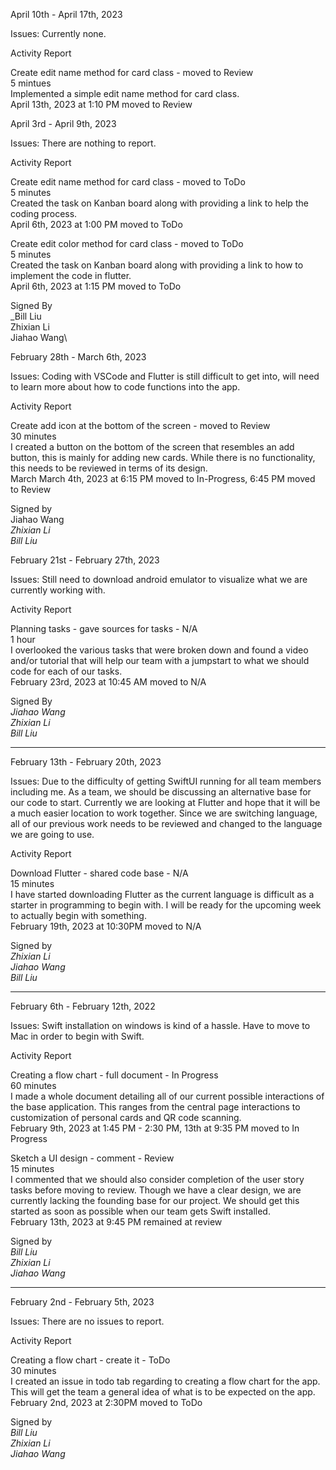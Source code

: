 April 10th - April 17th, 2023

Issues: Currently none.

Activity Report

Create edit name method for card class - moved to Review \
5 mintues \
Implemented a simple edit name method for card class. \
April 13th, 2023 at 1:10 PM moved to Review




April 3rd - April 9th, 2023

Issues: There are nothing to report. 

Activity Report

Create edit name method for card class - moved to ToDo \
5 minutes \
Created the task on Kanban board along with providing a link to help the coding process. \
April 6th, 2023 at 1:00 PM moved to ToDo

Create edit color method for card class - moved to ToDo \
5 minutes \
Created the task on Kanban board along with providing a link to how to implement the code in flutter. \
April 6th, 2023 at 1:15 PM moved to ToDo

Signed By \
_Bill Liu\
Zhixian Li\
Jiahao Wang\


February 28th - March 6th, 2023

Issues: Coding with VSCode and Flutter is still difficult to get into, will need to learn more about how to code functions into the app.

Activity Report

Create add icon at the bottom of the screen - moved to Review \
30 minutes \
I created a button on the bottom of the screen that resembles an add button, this is mainly for adding new cards. While there is no functionality, this needs to be reviewed in terms of its design. \
March 
March 4th, 2023 at 6:15 PM moved to In-Progress, 6:45 PM moved to Review

Signed by \
Jiahao Wang \
_Zhixian Li\
Bill Liu_

February 21st - February 27th, 2023

Issues: Still need to download android emulator to visualize what we are currently working with. 

Activity Report 

Planning tasks - gave sources for tasks - N/A \
1 hour \
I overlooked the various tasks that were broken down and found a video and/or tutorial that will help our team with a jumpstart to what we should code for each of our tasks. \
February 23rd, 2023 at 10:45 AM moved to N/A 

Signed By\
_Jiahao Wang \
Zhixian Li \
Bill Liu_ 


---------------------------------------------------------------------

February 13th - February 20th, 2023

Issues: Due to the difficulty of getting SwiftUI running for all team members including me. As a team, we should be discussing an alternative base for our code to start. Currently we are looking at Flutter and hope that it will be a much easier location to work together. Since we are switching language, all of our previous work needs to be reviewed and changed to the language we are going to use.

Activity Report

Download Flutter - shared code base - N/A \
15 minutes \
I have started downloading Flutter as the current language is difficult as a starter in programming to begin with. I will be ready for the upcoming week to actually begin with something. \
February 19th, 2023 at 10:30PM moved to N/A 

Signed by \
_Zhixian Li \
Jiahao Wang \
Bill Liu_

---------------------------------------------------------------------

February 6th - February 12th, 2022

Issues: Swift installation on windows is kind of a hassle. Have to move to Mac in order to begin with Swift.

Activity Report

Creating a flow chart - full document - In Progress \
60 minutes \
I made a whole document detailing all of our current possible interactions of the base application. This ranges from the central page interactions to customization of personal cards and QR code scanning.  \
February 9th, 2023 at 1:45 PM - 2:30 PM, 13th at 9:35 PM moved to In Progress 

Sketch a UI design - comment - Review \
15 minutes \
I commented that we should also consider completion of the user story tasks before moving to review. Though we have a clear design, we are currently lacking the founding base for our project. We should get this started as soon as possible when our team gets Swift installed. \
February 13th, 2023 at 9:45 PM remained at review 

Signed by \
_Bill Liu \
Zhixian Li \
Jiahao Wang_

--------------------------------------------------------------------

February 2nd - February 5th, 2023

Issues: There are no issues to report.

Activity Report

Creating a flow chart - create it - ToDo \
30 minutes \
I created an issue in todo tab regarding to creating a flow chart for the app. This will get the team a general idea of what is to be expected on the app. \
February 2nd, 2023 at 2:30PM moved to ToDo 

Signed by \
_Bill Liu \
Zhixian Li \
Jiahao Wang_ 